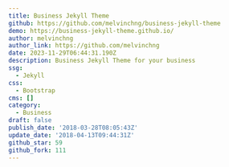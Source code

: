 ```yaml
---
title: Business Jekyll Theme
github: https://github.com/melvinchng/business-jekyll-theme
demo: https://business-jekyll-theme.github.io/
author: melvinchng
author_link: https://github.com/melvinchng
date: 2023-11-29T06:44:31.190Z
description: Business Jekyll Theme for your business
ssg:
  - Jekyll
css:
  - Bootstrap
cms: []
category:
  - Business
draft: false
publish_date: '2018-03-28T08:05:43Z'
update_date: '2018-04-13T09:44:31Z'
github_star: 59
github_fork: 111
---
```

